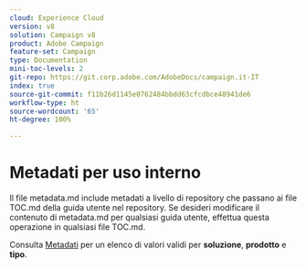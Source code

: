 ```yaml
---
cloud: Experience Cloud
version: v8
solution: Campaign v8
product: Adobe Campaign
feature-set: Campaign
type: Documentation
mini-toc-levels: 2
git-repo: https://git.corp.adobe.com/AdobeDocs/campaign.it-IT
index: true
source-git-commit: f11b26d1145e0762484bbdd63cfcdbce48941de6
workflow-type: ht
source-wordcount: '65'
ht-degree: 100%

---
```



# Metadati per uso interno

Il file metadata.md include metadati a livello di repository che passano ai file TOC.md della guida utente nel repository. Se desideri modificare il contenuto di metadata.md per qualsiasi guida utente, effettua questa operazione in qualsiasi file TOC.md.

Consulta [Metadati](https://experienceleague.adobe.com/docs/authoring-guide-exl/using/editing/user-guide-setup/metadata.html?lang=it) per un elenco di valori validi per **soluzione**, **prodotto** e **tipo**.
